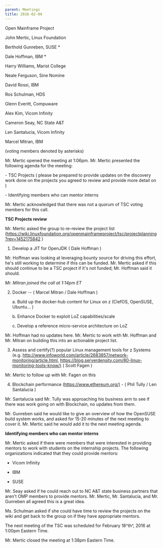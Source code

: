 ```yaml
---
parent: Meetings
title: 2016-02-04
---
```

Open Mainframe Project


John Mertic, Linux Foundation

Berthold Gunreben, SUSE \*

Dale Hoffman, IBM \*

Harry Williams, Marist College

Neale Ferguson, Sine Nomine

David Rossi, IBM

Ros Schulman, HDS

Glenn Everitt, Compuware

Alex Kim, Vicom Infinity

Cameron Seay, NC State A&T

Len Santalucia, Vicom Infinity

Marcel Mitran, IBM

(voting members denoted by asterisks)

Mr. Mertic opened the meeting at 1:06pm. Mr. Mertic presented the
following agenda for the meeting:

\- TSC Projects ( please be prepared to provide updates on the discovery
work done on the projects you agreed to review and provide more detail
on )

\- Identifying members who can mentor interns

Mr. Mertic acknowledged that there was not a quorum of TSC voting
members for this call.

**TSC Projects review**

Mr. Mertic asked the group to re-review the project list
(<https://wiki.linuxfoundation.org/openmainframeproject/tsc/projectplanning?rev=1452175842>
)

1.  Develop a JIT for OpenJDK ( Dale Hoffman )

Mr. Hoffman was looking at leveraging bounty source for driving this
effort, he's still working to determine if this can be funded. Mr.
Mertic asked if this should continue to be a TSC project if it's not
funded; Mr. Hoffman said it should.

*Mr. Mitran joined the call at 1:14pm ET*

2.  Docker -- ( Marcel Mitran / Dale Hoffman )

    a.  Build up the docker-hub content for Linux on z (ClefOS,
        OpenSUSE, Ubuntu... )

    b.  Enhance Docker to exploit LoZ capabilities/scale

    c.  Develop a reference micro-service architecture on LoZ

Mr. Hoffman had no updates here. Mr. Mertic to work with Mr. Hoffman and
Mr. Mitran on building this into an actionable project list.

3.  Assess and certify(?) popular Linux management tools for z Systems
    (e.g.
    http://www.infoworld.com/article/2683857/network-monitoring/article.html,
    <https://blog.serverdensity.com/80-linux-monitoring-tools-know/)> (
    Scott Fagen )

Mr. Mertic to follow up with Mr. Fagen on this

4.  Blockchain performance (<https://www.ethereum.org/)> - ( Phil Tully
    / Len Santalucia )

Mr. Santalucia said Mr. Tully was approaching his business arm to see if
there was work going on with Blockchain, no updates from them.

Mr. Gunreben said he would like to give an overview of how the OpenSUSE
build system works, and asked for 15-20 minutes of the next meeting to
cover it. Mr. Mertic said he would add it to the next meeting agenda.

**Identifying members who can mentor interns**

Mr. Mertic asked if there were members that were interested in providing
mentors to work with students on the internship projects. The following
organizations indicated that they could provide mentors:

-   Vicom Infinity

-   IBM

-   SUSE

Mr. Seay asked if he could reach out to NC A&T state business partners
that aren't OMP members to provide mentors. Mr. Mertic, Mr. Santalucia,
and Mr. Gunreben all agreed this is a great idea.

Ms. Schulman asked if she could have time to review the projects on the
wiki and get back to the group on if they have appropriate mentors.

The next meeting of the TSC was scheduled for February 18^th^, 2016 at
1:00pm Eastern Time.

Mr. Mertic closed the meeting at 1:38pm Eastern Time.
